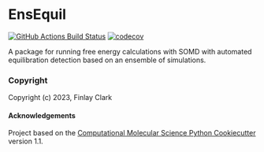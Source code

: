 EnsEquil
==============================
[//]: # (Badges)
[![GitHub Actions Build Status](https://github.com/fjclark/EnsEquil/workflows/CI/badge.svg)](https://github.com/fjclark/EnsEquil/actions?query=workflow%3ACI)
[![codecov](https://codecov.io/gh/flclark/EnsEquil/branch/main/graph/badge.svg)](https://codecov.io/gh/fjclark/EnsEquil/branch/main)


A package for running free energy calculations with SOMD with automated equilibration detection based on an ensemble of simulations.

### Copyright

Copyright (c) 2023, Finlay Clark


#### Acknowledgements
 
Project based on the 
[Computational Molecular Science Python Cookiecutter](https://github.com/molssi/cookiecutter-cms) version 1.1.
